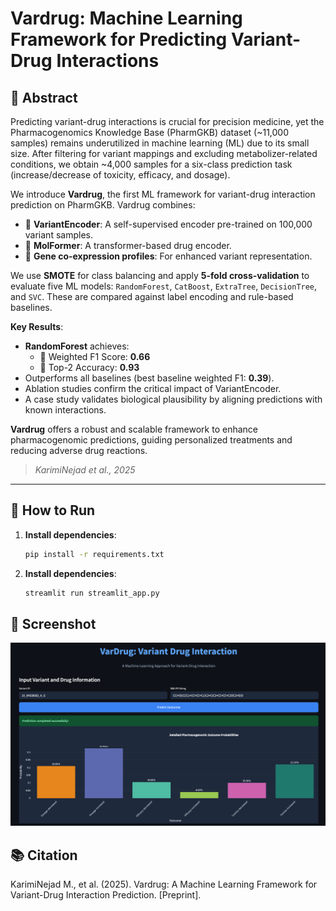 # Vardrug: Machine Learning Framework for Predicting Variant-Drug Interactions

## 🧬 Abstract

Predicting variant-drug interactions is crucial for precision medicine, yet the Pharmacogenomics Knowledge Base (PharmGKB) dataset (~11,000 samples) remains underutilized in machine learning (ML) due to its small size. After filtering for variant mappings and excluding metabolizer-related conditions, we obtain ~4,000 samples for a six-class prediction task (increase/decrease of toxicity, efficacy, and dosage).

We introduce **Vardrug**, the first ML framework for variant-drug interaction prediction on PharmGKB. Vardrug combines:

- 🧠 **VariantEncoder**: A self-supervised encoder pre-trained on 100,000 variant samples.
- 💊 **MolFormer**: A transformer-based drug encoder.
- 🧬 **Gene co-expression profiles**: For enhanced variant representation.

We use **SMOTE** for class balancing and apply **5-fold cross-validation** to evaluate five ML models: `RandomForest`, `CatBoost`, `ExtraTree`, `DecisionTree`, and `SVC`. These are compared against label encoding and rule-based baselines.

**Key Results**:
- **RandomForest** achieves:
  - 🎯 Weighted F1 Score: **0.66**
  - 🎯 Top-2 Accuracy: **0.93**
- Outperforms all baselines (best baseline weighted F1: **0.39**).
- Ablation studies confirm the critical impact of VariantEncoder.
- A case study validates biological plausibility by aligning predictions with known interactions.

**Vardrug** offers a robust and scalable framework to enhance pharmacogenomic predictions, guiding personalized treatments and reducing adverse drug reactions.

> *KarimiNejad et al., 2025*

---

## 🚀 How to Run

1. **Install dependencies**:
   ```bash
   pip install -r requirements.txt
   ```

2. **Install dependencies**:
   ```bash
   streamlit run streamlit_app.py
   ```

## 📸 Screenshot
![VarDrug](App.png)



## 📚 Citation
KarimiNejad M., et al. (2025). Vardrug: A Machine Learning Framework for Variant-Drug Interaction Prediction. [Preprint].

